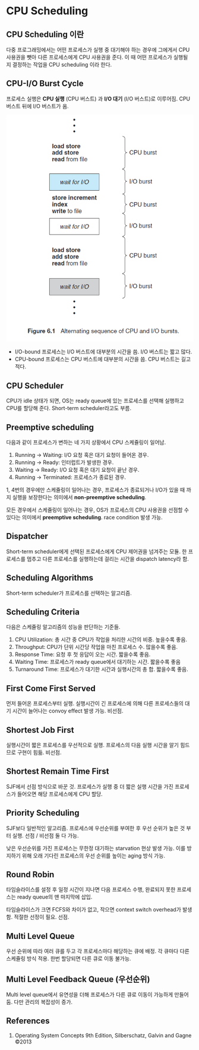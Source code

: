 # CPU Scheduling

## CPU Scheduling 이란

다중 프로그래밍에서는 어떤 프로세스가 실행 중 대기해야 하는 경우에 그에게서 CPU 사용권을 뺏아 다른 프로세스에게 CPU 사용권을 준다. 이 때 어떤 프로세스가 실행될 지 결정하는 작업을 CPU scheduling 이라 한다.

## CPU-I/O Burst Cycle

프로세스 실행은 **CPU 실행** (CPU 버스트) 과 **I/O 대기** (I/O 버스트)로 이루어짐. CPU 버스트 뒤에 I/O 버스트가 옴.

![](./imgs/2022-07-11-1.PNG)

- I/O-bound 프로세스는 I/O 버스트에 대부분의 시간을 씀. I/O 버스트는 짧고 많다.
- CPU-bound 프로세스는 CPU 버스트에 대부분의 시간을 씀. CPU 버스트는 길고 적다.

## CPU Scheduler

CPU가 idle 상태가 되면, OS는 ready queue에 있는 프로세스를 선택해 실행하고 CPU를 할당해 준다. Short-term scheduler라고도 부름.

## Preemptive scheduling

다음과 같이 프로세스가 변하는 네 가지 상황에서 CPU 스케쥴링이 일어남.

1. Running → Waiting: I/O 요청 혹은 대기 요청이 들어온 경우.
2. Running → Ready: 인터럽트가 발생한 경우.
3. Waiting → Ready: I/O 요청 혹은 대기 요청이 끝난 경우.
4. Running → Terminated: 프로세스가 종료된 경우.

1, 4번의 경우에만 스케쥴링이 일어나는 경우, 프로세스가 종료되거나 I/O가 있을 때 까지 실행을 보장한다는 의미에서 **non-preemptive scheduling**.

모든 경우에서 스케쥴링이 일어나는 경우, OS가 프로세스의 CPU 사용권을 선점할 수 있다는 의미에서 **preemptive scheduling**. race condition 발생 가능.

## Dispatcher

Short-term scheduler에게 선택된 프로세스에게 CPU 제어권을 넘겨주는 모듈. 한 프로세스를 멈추고 다른 프로세스를 실행하는데 걸리는 시간을 dispatch latency라 함.

## Scheduling Algorithms

Short-term scheduler가 프로세스를 선택하는 알고리즘.

## Scheduling Criteria

다음은 스케쥴링 알고리즘의 성능을 판단하는 기준들.

1. CPU Utilization: 총 시간 중 CPU가 작업을 처리한 시간의 비중. 높을수록 좋음.
2. Throughput: CPU가 단위 시간당 작업을 마친 프로세스 수. 많을수록 좋음.
3. Response Time: 요청 후 첫 응답이 오는 시간. 짧을수록 좋음.
4. Waiting Time: 프로세스가 ready queue에서 대기하는 시간. 짧을수록 좋음
5. Turnaround Time: 프로세스가 대기한 시간과 실행시간의 총 합. 짧을수록 좋음.

## First Come First Served

먼저 들어온 프로세스부터 실행. 실행시간이 긴 프로세스에 의해 다른 프로세스들의 대기 시간이 늘어나는 convoy effect 발생 가능. 비선점.

## Shortest Job First

실행시간이 짧은 프로세스를 우선적으로 실행. 프로세스의 다음 실행 시간을 알기 힘드므로 구현이 힘듦. 비선점.

## Shortest Remain Time First

SJF에서 선점 방식으로 바꾼 것. 프로세스가 실행 중 더 짧은 실행 시간을 가진 프로세스가 들어오면 해당 프로세스에게 CPU 할당.

## Priority Scheduling

SJF보다 일반적인 알고리즘. 프로세스에 우선순위를 부여한 후 우선 순위가 높은 것 부터 실행. 선점 / 비선점 둘 다 가능.

낮은 우선순위를 가진 프로세스는 무한정 대기하는 starvation 현상 발생 가능. 이를 방지하기 위해 오래 기다린 프로세스의 우선 순위를 높이는 aging 방식 가능.

## Round Robin

타임슬라이스를 설정 후 일정 시간이 지나면 다음 프로세스 수행, 완료되지 못한 프로세스는 ready queue의 맨 마지막에 삽입.

타임슬라이스가 크면 FCFS와 차이가 없고, 작으면 context switch overhead가 발생함. 적절한 선정이 필요. 선점.

## Multi Level Queue

우선 순위에 따라 여러 큐를 두고 각 프로세스마다 해당하는 큐에 배정. 각 큐마다 다른 스케쥴링 방식 적용. 한번 할당되면 다른 큐로 이동 불가능.

## Multi Level Feedback Queue (우선순위)

Multi level queue에서 유연성을 더해 프로세스가 다른 큐로 이동이 가능하게 만들어 둠. 다만 관리의 복잡성이 증가.

## References

1. Operating System Concepts 9th Edition, Silberschatz, Galvin and Gagne ©2013
